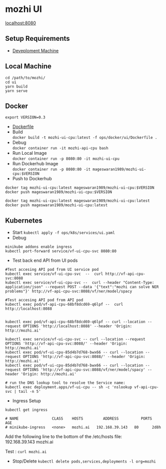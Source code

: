 # mozhi UI

[localhost:8080](localhost:8080)

## Setup Requirements
- [Deveploment Machine](dev_machine.md)

## Local Machine

```
cd /path/to/mozhi/
cd ui
yarn build
yarn serve
```

## Docker 

`export VERSION=0.3`

- [Dockerfile](../../../ops/docker/ui/Dockerfile)
- Build  
`
docker build -t mozhi-ui-cpu:latest -f ops/docker/ui/Dockerfile .
`
- Debug  
`
docker container run -it mozhi-api-cpu bash
`  
- Run Local Image  
`
docker container run -p 8080:80 -it mozhi-ui-cpu
`
- Run Dockerhub Image  
`
docker container run -p 8080:80 -it mageswaran1989/mozhi-ui-cpu:$VERSION
`
- Push to Dockerhub
```
docker tag mozhi-ui-cpu:latest mageswaran1989/mozhi-ui-cpu:$VERSION   
docker push mageswaran1989/mozhi-ui-cpu:$VERSION

docker tag mozhi-ui-cpu:latest mageswaran1989/mozhi-ui-cpu:latest
docker push mageswaran1989/mozhi-ui-cpu:latest
```

## Kubernetes

- Start
`
kubectl apply -f ops/k8s/services/ui.yaml
`
- Debug
```
minikube addons enable ingress
kubectl port-forward service/vf-ui-cpu-svc 8080:80
```
- Test back end API from UI pods
```
#Test accesing API pod from UI service pod  
kubectl exec service/vf-ui-cpu-svc  --  curl http://vf-api-cpu-svc:8088
kubectl exec service/vf-ui-cpu-svc --  curl --header "Content-Type: application/json" --request POST --data '{"text":"mozhi can solve NER problems"}' http://vf-api-cpu-svc:8088/vf/ner/model/spacy
  
#Test accesing API pod from API pod  
kubectl exec pod/vf-api-cpu-68bf8dcd69-q6lpf --  curl http://localhost:8088


kubectl exec pod/vf-api-cpu-68bf8dcd69-q6lpf -- curl --location --request OPTIONS 'http://localhost:8088' --header 'Origin: http://mozhi.ai'

kubectl exec service/vf-ui-cpu-svc -- curl --location --request OPTIONS 'http://vf-api-cpu-svc:8088/' --header 'Origin: http://mozhi.ai'
kubectl exec pod/vf-ui-cpu-85d4b7d768-bwx66 -- curl --location --request OPTIONS 'http://vf-api-cpu-svc:8088/' --header 'Origin: http://mozhi.ai'
kubectl exec pod/vf-ui-cpu-85d4b7d768-bwx66 -- curl --location --request OPTIONS 'http://vf-api-cpu-svc:8088/vf/ner/model/spacy' --header 'Origin: http://mozhi.ai'

# run the DNS lookup tool to resolve the Service name:
kubectl exec deployment.apps/vf-ui-cpu -- sh -c 'nslookup vf-api-cpu-svc | tail -n 5'
```

- Ingress Setup
```
kubectl get ingress

# NAME               CLASS    HOSTS         ADDRESS          PORTS   AGE
# minikube-ingress   <none>   mozhi.ai   192.168.39.143   80      2d8h
```
Add the following line to the bottom of the /etc/hosts file:    
    192.168.39.143 mozhi.ai

Test : `curl mozhi.ai`

- Stop/Delete
`
kubectl delete pods,services,deployments -l org=mozhi   
`  
